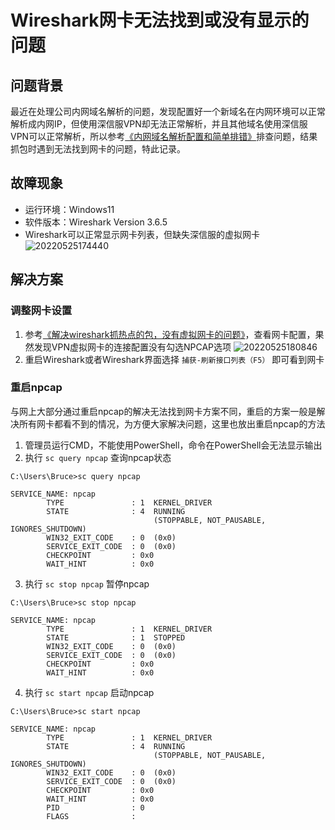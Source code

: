 # Wireshark网卡无法找到或没有显示的问题
## 问题背景
最近在处理公司内网域名解析的问题，发现配置好一个新域名在内网环境可以正常解析成内网IP，但使用深信服VPN却无法正常解析，并且其他域名使用深信服VPN可以正常解析，所以参考[《内网域名解析配置和简单排错》](https://bbs.sangfor.com.cn/forum.php?mod=viewthread&tid=11237)排查问题，结果抓包时遇到无法找到网卡的问题，特此记录。

## 故障现象
* 运行环境：Windows11 
* 软件版本：Wireshark Version 3.6.5
* Wireshark可以正常显示网卡列表，但缺失深信服的虚拟网卡
![20220525174440](https://ldoc-1258951625.cos.ap-shanghai.myqcloud.com/Wireshark网卡无法找到或没有显示的问题/20220525174440.png)

## 解决方案
### 调整网卡设置
1. 参考[《解决wireshark抓热点的包，没有虚拟网卡的问题》](https://codeantenna.com/a/W2ZEol7DZb)，查看网卡配置，果然发现VPN虚拟网卡的连接配置没有勾选NPCAP选项
![20220525180846](https://ldoc-1258951625.cos.ap-shanghai.myqcloud.com/Wireshark网卡无法找到或没有显示的问题/20220525180846.png)
2. 重启Wireshark或者Wireshark界面选择 `捕获-刷新接口列表（F5）` 即可看到网卡

### 重启npcap
与网上大部分通过重启npcap的解决无法找到网卡方案不同，重启的方案一般是解决所有网卡都看不到的情况，为方便大家解决问题，这里也放出重启npcap的方法
1. 管理员运行CMD，不能使用PowerShell，命令在PowerShell会无法显示输出
2. 执行 `sc query npcap` 查询npcap状态
~~~
C:\Users\Bruce>sc query npcap

SERVICE_NAME: npcap
        TYPE               : 1  KERNEL_DRIVER
        STATE              : 4  RUNNING
                                (STOPPABLE, NOT_PAUSABLE, IGNORES_SHUTDOWN)
        WIN32_EXIT_CODE    : 0  (0x0)
        SERVICE_EXIT_CODE  : 0  (0x0)
        CHECKPOINT         : 0x0
        WAIT_HINT          : 0x0
~~~
3. 执行 `sc stop npcap` 暂停npcap
~~~
C:\Users\Bruce>sc stop npcap

SERVICE_NAME: npcap
        TYPE               : 1  KERNEL_DRIVER
        STATE              : 1  STOPPED
        WIN32_EXIT_CODE    : 0  (0x0)
        SERVICE_EXIT_CODE  : 0  (0x0)
        CHECKPOINT         : 0x0
        WAIT_HINT          : 0x0
~~~
4. 执行 `sc start npcap` 启动npcap
~~~
C:\Users\Bruce>sc start npcap

SERVICE_NAME: npcap
        TYPE               : 1  KERNEL_DRIVER
        STATE              : 4  RUNNING
                                (STOPPABLE, NOT_PAUSABLE, IGNORES_SHUTDOWN)
        WIN32_EXIT_CODE    : 0  (0x0)
        SERVICE_EXIT_CODE  : 0  (0x0)
        CHECKPOINT         : 0x0
        WAIT_HINT          : 0x0
        PID                : 0
        FLAGS              :
~~~
